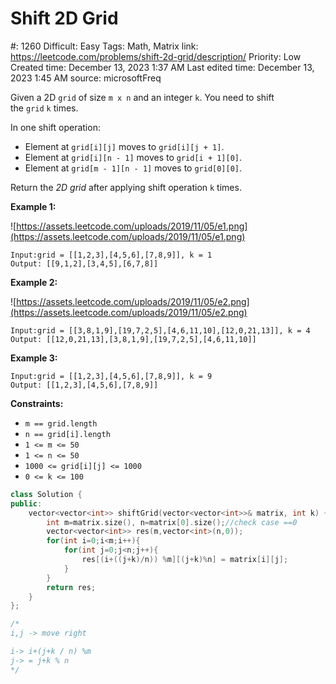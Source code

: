 # Shift 2D Grid

#: 1260
Difficult: Easy
Tags: Math, Matrix
link: https://leetcode.com/problems/shift-2d-grid/description/
Priority: Low
Created time: December 13, 2023 1:37 AM
Last edited time: December 13, 2023 1:45 AM
source: microsoftFreq

Given a 2D `grid` of size `m x n` and an integer `k`. You need to shift the `grid` `k` times.

In one shift operation:

- Element at `grid[i][j]` moves to `grid[i][j + 1]`.
- Element at `grid[i][n - 1]` moves to `grid[i + 1][0]`.
- Element at `grid[m - 1][n - 1]` moves to `grid[0][0]`.

Return the *2D grid* after applying shift operation `k` times.

**Example 1:**

![https://assets.leetcode.com/uploads/2019/11/05/e1.png](https://assets.leetcode.com/uploads/2019/11/05/e1.png)

```
Input:grid = [[1,2,3],[4,5,6],[7,8,9]], k = 1
Output: [[9,1,2],[3,4,5],[6,7,8]]

```

**Example 2:**

![https://assets.leetcode.com/uploads/2019/11/05/e2.png](https://assets.leetcode.com/uploads/2019/11/05/e2.png)

```
Input:grid = [[3,8,1,9],[19,7,2,5],[4,6,11,10],[12,0,21,13]], k = 4
Output: [[12,0,21,13],[3,8,1,9],[19,7,2,5],[4,6,11,10]]

```

**Example 3:**

```
Input:grid = [[1,2,3],[4,5,6],[7,8,9]], k = 9
Output: [[1,2,3],[4,5,6],[7,8,9]]

```

**Constraints:**

- `m == grid.length`
- `n == grid[i].length`
- `1 <= m <= 50`
- `1 <= n <= 50`
- `1000 <= grid[i][j] <= 1000`
- `0 <= k <= 100`

```cpp
class Solution {
public:
    vector<vector<int>> shiftGrid(vector<vector<int>>& matrix, int k) {
        int m=matrix.size(), n=matrix[0].size();//check case ==0
        vector<vector<int>> res(m,vector<int>(n,0));
        for(int i=0;i<m;i++){
            for(int j=0;j<n;j++){
                res[(i+((j+k)/n)) %m][(j+k)%n] = matrix[i][j];
            }
        }
        return res;
    }
};

/*
i,j -> move right

i-> i+(j+k / n) %m
j-> = j+k % n
*/
```